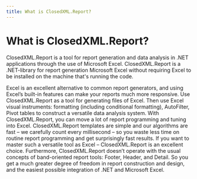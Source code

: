 ```yaml
---
title: What is ClosedXML.Report?
---
```


# What is ClosedXML.Report?

ClosedXML.Report is a tool for report generation and data analysis in .NET applications through the use of Microsoft Excel. ClosedXML.Report is a .NET-library for report generation Microsoft Excel without requiring Excel to be installed on the machine that's running the code.

Excel is an excellent alternative to common report generators, and using Excel’s built-in features can make your reports much more responsive. Use ClosedXML.Report as a tool for generating files of Excel. Then use Excel visual instruments: formatting (including conditional formatting), AutoFilter, Pivot tables to construct a versatile data analysis system. With ClosedXML.Report, you can move a lot of report programming and tuning into Excel. ClosedXML.Report templates are simple and our algorithms are fast – we carefully count every millisecond – so you waste less time on routine report programming and get surprisingly fast results. If you want to master such a versatile tool as Excel – ClosedXML.Report is an excellent choice. Furthermore, ClosedXML.Report doesn’t operate with the usual concepts of band-oriented report tools: Footer, Header, and Detail. So you get a much greater degree of freedom in report construction and design, and the easiest possible integration of .NET and Microsoft Excel.